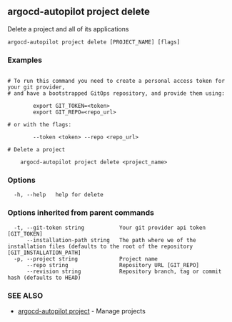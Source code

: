 ## argocd-autopilot project delete

Delete a project and all of its applications

```
argocd-autopilot project delete [PROJECT_NAME] [flags]
```

### Examples

```

# To run this command you need to create a personal access token for your git provider,
# and have a bootstrapped GitOps repository, and provide them using:
    
        export GIT_TOKEN=<token>
        export GIT_REPO=<repo_url>

# or with the flags:
    
        --token <token> --repo <repo_url>
        
# Delete a project
    
    argocd-autopilot project delete <project_name>

```

### Options

```
  -h, --help   help for delete
```

### Options inherited from parent commands

```
  -t, --git-token string           Your git provider api token [GIT_TOKEN]
      --installation-path string   The path where we of the installation files (defaults to the root of the repository [GIT_INSTALLATION_PATH]
  -p, --project string             Project name
      --repo string                Repository URL [GIT_REPO]
      --revision string            Repository branch, tag or commit hash (defaults to HEAD)
```

### SEE ALSO

* [argocd-autopilot project](argocd-autopilot_project.md)	 - Manage projects

